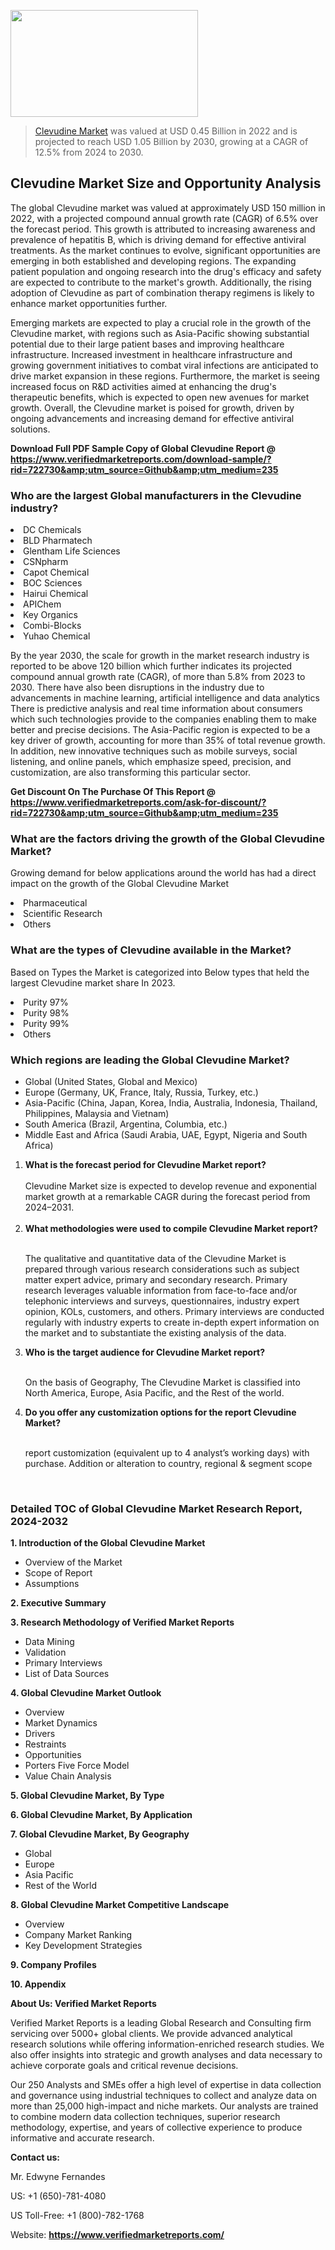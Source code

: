<img src="https://ffe5etoiles.com/wp-content/uploads/2024/12/MST1-300x171.png" alt="" width="300" height="171" class="alignnone size-medium wp-image-20088" /><blockquote><p><p><a href="https://www.verifiedmarketreports.com/download-sample/?rid=722730&utm_source=Github&utm_medium=235" target="_blank">Clevudine Market</a> was valued at USD 0.45 Billion in 2022 and is projected to reach USD 1.05 Billion by 2030, growing at a CAGR of 12.5% from 2024 to 2030.</p></blockquote><p><h2>Clevudine Market Size and Opportunity Analysis</h2><p>The global Clevudine market was valued at approximately USD 150 million in 2022, with a projected compound annual growth rate (CAGR) of 6.5% over the forecast period. This growth is attributed to increasing awareness and prevalence of hepatitis B, which is driving demand for effective antiviral treatments. As the market continues to evolve, significant opportunities are emerging in both established and developing regions. The expanding patient population and ongoing research into the drug's efficacy and safety are expected to contribute to the market's growth. Additionally, the rising adoption of Clevudine as part of combination therapy regimens is likely to enhance market opportunities further.</p><p>Emerging markets are expected to play a crucial role in the growth of the Clevudine market, with regions such as Asia-Pacific showing substantial potential due to their large patient bases and improving healthcare infrastructure. Increased investment in healthcare infrastructure and growing government initiatives to combat viral infections are anticipated to drive market expansion in these regions. Furthermore, the market is seeing increased focus on R&D activities aimed at enhancing the drug's therapeutic benefits, which is expected to open new avenues for market growth. Overall, the Clevudine market is poised for growth, driven by ongoing advancements and increasing demand for effective antiviral solutions.</p></p><p class=""><strong>Download Full PDF Sample Copy of Global Clevudine Report @ <a href="https://www.verifiedmarketreports.com/download-sample/?rid=722730&amp;utm_source=Github&amp;utm_medium=235" target="_blank">https://www.verifiedmarketreports.com/download-sample/?rid=722730&amp;utm_source=Github&amp;utm_medium=235</a></strong></p><h3 id="" class="">Who are the largest Global manufacturers in the Clevudine industry?</h3><p><li>DC Chemicals</li><li> BLD Pharmatech</li><li> Glentham Life Sciences</li><li> CSNpharm</li><li> Capot Chemical</li><li> BOC Sciences</li><li> Hairui Chemical</li><li> APIChem</li><li> Key Organics</li><li> Combi-Blocks</li><li> Yuhao Chemical</li></p><div class=""><div class="" dir="" data-message-author-role="" data-message-id="" data-message-model-slug=""><div class=""><div class=""><div class=""><div class="" dir="" data-message-author-role="" data-message-id="" data-message-model-slug=""><div class=""><div class=""><p>By the year 2030, the scale for growth in the market research industry is reported to be above 120 billion which further indicates its projected compound annual growth rate (CAGR), of more than 5.8% from 2023 to 2030. There have also been disruptions in the industry due to advancements in machine learning, artificial intelligence and data analytics There is predictive analysis and real time information about consumers which such technologies provide to the companies enabling them to make better and precise decisions. The Asia-Pacific region is expected to be a key driver of growth, accounting for more than 35% of total revenue growth. In addition, new innovative techniques such as mobile surveys, social listening, and online panels, which emphasize speed, precision, and customization, are also transforming this particular sector.</p><p><strong>Get Discount On The Purchase Of This Report @&nbsp; <a href="https://www.verifiedmarketreports.com/ask-for-discount/?rid=722730&amp;utm_source=Github&amp;utm_medium=235" target="_blank">https://www.verifiedmarketreports.com/ask-for-discount/?rid=722730&amp;utm_source=Github&amp;utm_medium=235</a></strong></p></div></div></div></div></div></div></div></div><h3 id="" class="">What are the factors driving the growth of the Global Clevudine Market?</h3><p id="" class="">Growing demand for below applications around the world has had a direct impact on the growth of the Global Clevudine Market</p><p id="" class=""><li>Pharmaceutical</li><li> Scientific Research</li><li> Others</li></p><h3 id="" class="">What are the types of Clevudine available in the Market?</h3><p id="" class="">Based on Types the Market is categorized into Below types that held the largest Clevudine market share In 2023.</p><p id="" class=""><li>Purity 97%</li><li> Purity 98%</li><li> Purity 99%</li><li> Others</li></p><h3 id="" class="">Which regions are leading the Global Clevudine Market?</h3><ul><li>Global (United States, Global and Mexico)</li><li>Europe (Germany, UK, France, Italy, Russia, Turkey, etc.)</li><li>Asia-Pacific (China, Japan, Korea, India, Australia, Indonesia, Thailand, Philippines, Malaysia and Vietnam)</li><li>South America (Brazil, Argentina, Columbia, etc.)</li><li>Middle East and Africa (Saudi Arabia, UAE, Egypt, Nigeria and South Africa)</li></ul><p><ol><li><strong>What is the forecast period for Clevudine Market report?<br /></strong><br /><span data-sheets-root="1" data-sheets-value="{&quot;1&quot;:2,&quot;2&quot;:&quot;XXXX size is expected to develop revenue and exponential market growth at a remarkable CAGR during the forecast period from 2024&ndash;2030.&quot;}" data-sheets-userformat="{&quot;2&quot;:12674,&quot;4&quot;:{&quot;1&quot;:2,&quot;2&quot;:16776960},&quot;10&quot;:2,&quot;11&quot;:0,&quot;15&quot;:&quot;Arial&quot;,&quot;16&quot;:12}">Clevudine Market size is expected to develop revenue and exponential market growth at a remarkable CAGR during the forecast period from 2024&ndash;2031.</span><br /><br /></li><li><strong>What methodologies were used to compile Clevudine Market report?<br /><br /></strong><p>The qualitative and quantitative data of the&nbsp;Clevudine Market is prepared through various research considerations such as subject matter expert advice, primary and secondary research. Primary research leverages valuable information from face-to-face and/or telephonic interviews and surveys, questionnaires, industry expert opinion, KOLs, customers, and others. Primary interviews are conducted regularly with industry experts to create in-depth expert information on the market and to substantiate the existing analysis of the data.&nbsp;</p></li><li><strong>Who is the target audience for Clevudine Market report?<br /><br /></strong><p>On the basis of Geography, The&nbsp;Clevudine Market is classified into North America, Europe, Asia Pacific, and the Rest of the world.</p></li><li><strong>Do you offer any customization options for the report Clevudine Market?<br /><br /></strong><p>report customization (equivalent up to 4 analyst&rsquo;s working days) with purchase. Addition or alteration to country, regional &amp; segment scope</p><p>&nbsp;</p></li></ol></p><h3 id="" class="">Detailed TOC of Global Clevudine Market Research Report, 2024-2032</h3><p id="" class=""><strong>1. Introduction of the Global Clevudine Market</strong></p><ul><li>Overview of the Market</li><li>Scope of Report</li><li>Assumptions</li></ul><p id="" class=""><strong>2. Executive Summary</strong></p><p id="" class=""><strong>3. Research Methodology of&nbsp;Verified Market Reports</strong></p><ul><li>Data Mining</li><li>Validation</li><li>Primary Interviews</li><li>List of Data Sources</li></ul><p id="" class=""><strong>4. Global Clevudine Market Outlook</strong></p><ul><li>Overview</li><li>Market Dynamics</li><li>Drivers</li><li>Restraints</li><li>Opportunities</li><li>Porters Five Force Model</li><li>Value Chain Analysis</li></ul><p id="" class=""><strong>5. Global Clevudine Market, By&nbsp;Type</strong></p><p id="" class=""><strong>6. Global Clevudine Market, By Application</strong></p><p id="" class=""><strong>7. Global Clevudine Market, By Geography</strong></p><ul><li>Global</li><li>Europe</li><li>Asia Pacific</li><li>Rest of the World</li></ul><p id="" class=""><strong>8. Global Clevudine Market Competitive Landscape</strong></p><ul><li>Overview</li><li>Company Market Ranking</li><li>Key Development Strategies</li></ul><p id="" class=""><strong>9. Company Profiles</strong></p><p id="" class=""><strong>10. Appendix</strong></p><p id="" class=""><strong>About Us: Verified Market Reports</strong></p><p id="" class="">Verified Market Reports is a leading Global Research and Consulting firm servicing over 5000+ global clients. We provide advanced analytical research solutions while offering information-enriched research studies. We also offer insights into strategic and growth analyses and data necessary to achieve corporate goals and critical revenue decisions.</p><p id="" class="">Our 250 Analysts and SMEs offer a high level of expertise in data collection and governance using industrial techniques to collect and analyze data on more than 25,000 high-impact and niche markets. Our analysts are trained to combine modern data collection techniques, superior research methodology, expertise, and years of collective experience to produce informative and accurate research.</p><p id="" class=""><strong>Contact us:</strong></p><p id="" class="">Mr. Edwyne Fernandes</p><p id="" class="">US: +1 (650)-781-4080</p><p id="" class="">US Toll-Free: +1 (800)-782-1768</p><p id="" class="">Website: <a target="" data-test-app-aware-link=""><strong>https://www.verifiedmarketreports.com/</strong></a></p>
